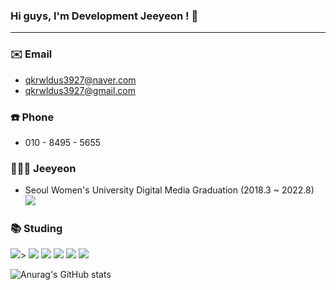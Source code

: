 ### Hi guys, I'm Development Jeeyeon ! 👋
---------------------------------------

### ✉️ Email

- qkrwldus3927@naver.com
- qkrwldus3927@gmail.com

### ☎️ Phone

- 010 - 8495 - 5655

### 👩🏻‍🎓 Jeeyeon

- Seoul Women's University Digital Media Graduation (2018.3 ~ 2022.8)
<a href = "http://www.swudmgraduate.com/2022/project/detail/40"><img src="https://img.shields.io/badge/My Graduation Exhibition-006600?style=flat-square&logo=4chan&logoColor=white"/></a>

### 📚 Studing 
<img src="https://img.shields.io/badge/Andriod-3DDC84?style=flat-square&logo=Android Studio&logoColor=white"/>>
<img src="https://img.shields.io/badge/C++-00599C?style=flat-square&logo=C%2B%2B&logoColor=white"/>
<img src="https://img.shields.io/badge/Spring-6DB33F?style=flat-square&logo=Spring&logoColor=white"/>
<img src="https://img.shields.io/badge/Unity-FF791A?style=flat-square&logo=Unity&logoColor=white"/>
<img src="https://img.shields.io/badge/Kotlin-7F52FF?style=flat-square&logo=Kotlin&logoColor=white"/>
<img src="https://img.shields.io/badge/HTML5-E34F26?style=flat-square&logo=HTML5&logoColor=white"/>



![Anurag's GitHub stats](https://github-readme-stats.vercel.app/api?username=Jeeyeonn&count_private=true)
